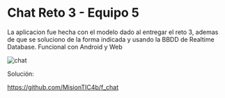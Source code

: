 # Chat Reto 3 - Equipo 5

La aplicacion fue hecha con el modelo dado al entregar el reto 3, ademas de que se soluciono de la forma indicada y usando la BBDD de Realtime Database.
Funcional con Android y Web

![chat](https://user-images.githubusercontent.com/4458129/174921637-af104c0d-a64a-4625-b3af-9d4acd37cee5.gif)

Solución:

https://github.com/MisionTIC4b/f_chat

